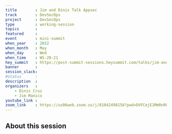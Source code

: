 ```yaml
---
title        : Jim and Dinis Talk Appsec 
track        : DevSecOps
project      : DevSecOps
type         : working-session
topics       :
featured     :
event        : mini-summit
when_year    : 2022
when_month   : May
when_day     : Wed
when_time    : WS-20-21
hey_summit   : https://post-summit-sessions.heysummit.com/talks/jim-and-dinis-talk-appsec
banner       : 
session_slack:
#status      : 
description  :
organizers   :
    - Dinis Cruz
    - Jim Manico
youtube_link : 
zoom_link    : https://us06web.zoom.us/j/81042498158?pwd=OVFCejE1MmRnR0ZybW9UOGdnQy8vQT09
---
```


## About this session
